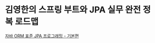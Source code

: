 # 김영한의 스프링 부트와 JPA 실무 완전 정복 로드맵

<a href="https://github.com/KyumPaKa/JPAStudy/tree/master/RoadMap01">자바 ORM 표준 JPA 프로그래밍 - 기본편</a>
